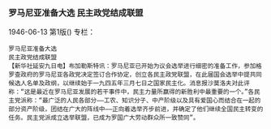 ### 罗马尼亚准备大选  民主政党结成联盟

1946-06-13
第1版()
专栏：

    罗马尼亚准备大选
    民主政党结成联盟
    【新华社延安九日电】布加勒斯特讯：罗马尼亚已开始为议会选举进行细密的准备工作，参加格罗查政府的罗马尼亚各政党决定签订合作协定，创立各民主政党联盟，在此届国会选举中提共同候选人名单及政纲，以继续始于一九四五年三月七日之国家民主化。消息报沙莫洛夫对此评称：“这是最近在罗马尼亚发展的若干事件中，民主力量所赢得的新胜利中最重要的一个。”各民主党派称：“最广泛的人民各部分——工农、知识分子、中产阶级以及具有爱国心而结合在一起的部分资产阶级，团结在广大的阵线中——正向着选举齐步前进，并确定了他们继续全国民主转变的任务。民主党派成立选举联盟，已成为罗国广大劳动群众所一致赞同”。
